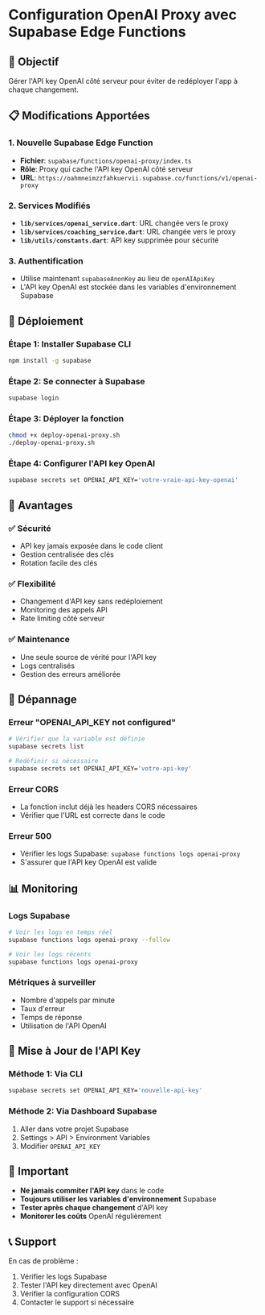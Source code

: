 # Configuration OpenAI Proxy avec Supabase Edge Functions

## 🎯 Objectif
Gérer l'API key OpenAI côté serveur pour éviter de redéployer l'app à chaque changement.

## 📋 Modifications Apportées

### 1. Nouvelle Supabase Edge Function
- **Fichier**: `supabase/functions/openai-proxy/index.ts`
- **Rôle**: Proxy qui cache l'API key OpenAI côté serveur
- **URL**: `https://oahmneimzzfahkuervii.supabase.co/functions/v1/openai-proxy`

### 2. Services Modifiés
- **`lib/services/openai_service.dart`**: URL changée vers le proxy
- **`lib/services/coaching_service.dart`**: URL changée vers le proxy
- **`lib/utils/constants.dart`**: API key supprimée pour sécurité

### 3. Authentification
- Utilise maintenant `supabaseAnonKey` au lieu de `openAIApiKey`
- L'API key OpenAI est stockée dans les variables d'environnement Supabase

## 🚀 Déploiement

### Étape 1: Installer Supabase CLI
```bash
npm install -g supabase
```

### Étape 2: Se connecter à Supabase
```bash
supabase login
```

### Étape 3: Déployer la fonction
```bash
chmod +x deploy-openai-proxy.sh
./deploy-openai-proxy.sh
```

### Étape 4: Configurer l'API key OpenAI
```bash
supabase secrets set OPENAI_API_KEY='votre-vraie-api-key-openai'
```

## 🔧 Avantages

### ✅ Sécurité
- API key jamais exposée dans le code client
- Gestion centralisée des clés
- Rotation facile des clés

### ✅ Flexibilité
- Changement d'API key sans redéploiement
- Monitoring des appels API
- Rate limiting côté serveur

### ✅ Maintenance
- Une seule source de vérité pour l'API key
- Logs centralisés
- Gestion des erreurs améliorée

## 🐛 Dépannage

### Erreur "OPENAI_API_KEY not configured"
```bash
# Vérifier que la variable est définie
supabase secrets list

# Redéfinir si nécessaire
supabase secrets set OPENAI_API_KEY='votre-api-key'
```

### Erreur CORS
- La fonction inclut déjà les headers CORS nécessaires
- Vérifier que l'URL est correcte dans le code

### Erreur 500
- Vérifier les logs Supabase: `supabase functions logs openai-proxy`
- S'assurer que l'API key OpenAI est valide

## 📊 Monitoring

### Logs Supabase
```bash
# Voir les logs en temps réel
supabase functions logs openai-proxy --follow

# Voir les logs récents
supabase functions logs openai-proxy
```

### Métriques à surveiller
- Nombre d'appels par minute
- Taux d'erreur
- Temps de réponse
- Utilisation de l'API OpenAI

## 🔄 Mise à Jour de l'API Key

### Méthode 1: Via CLI
```bash
supabase secrets set OPENAI_API_KEY='nouvelle-api-key'
```

### Méthode 2: Via Dashboard Supabase
1. Aller dans votre projet Supabase
2. Settings > API > Environment Variables
3. Modifier `OPENAI_API_KEY`

## 🚨 Important

- **Ne jamais commiter l'API key** dans le code
- **Toujours utiliser les variables d'environnement** Supabase
- **Tester après chaque changement** d'API key
- **Monitorer les coûts** OpenAI régulièrement

## 📞 Support

En cas de problème :
1. Vérifier les logs Supabase
2. Tester l'API key directement avec OpenAI
3. Vérifier la configuration CORS
4. Contacter le support si nécessaire 